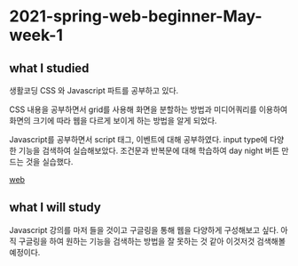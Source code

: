 # 2021-spring-web-beginner-May-week-1

## what I studied

생활코딩 CSS 와 Javascript 파트를 공부하고 있다.

CSS 내용을 공부하면서 grid를 사용해 화면을 분할하는 방법과 미디어쿼리를 이용하여
화면의 크기에 따라 웹을 다르게 보이게 하는 방법을 알게 되었다.

Javascript를 공부하면서 script 태그, 이벤트에 대해 공부하였다.
input type에 다양한 기능을 검색하여 실습해보았다.
조건문과 반복문에 대해 학습하여 day night 버튼 만드는 것을 실습했다.

[web](https://yuniwisdom.github.io/web1/box.html)

## what I will study

Javascript 강의를 마저 들을 것이고 구글링을 통해 웹을 다양하게 구성해보고 싶다.
아직 구글링을 하여 원하는 기능을 검색하는 방법을 잘 못하는 것 같아 이것저것 검색해볼 예정이다.
